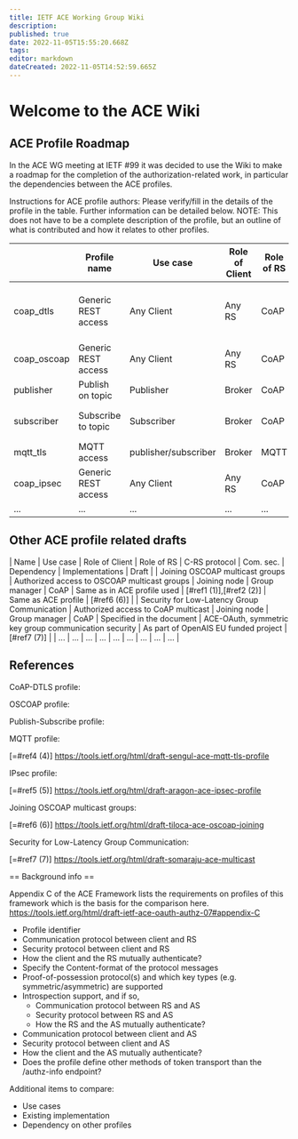 ```yaml
---
title: IETF ACE Working Group Wiki
description: 
published: true
date: 2022-11-05T15:55:20.668Z
tags: 
editor: markdown
dateCreated: 2022-11-05T14:52:59.665Z
---
```


# Welcome to the ACE Wiki

## ACE Profile Roadmap

In the ACE WG meeting at IETF #99 it was decided to use the Wiki to make a roadmap for the completion of the authorization-related work, in particular the dependencies between the ACE profiles. 

Instructions for ACE profile authors: Please verify/fill in the details of the profile in the table. Further information can be detailed below. NOTE: This does not have to be a complete description of the profile, but an outline of what is contributed and how it relates to other profiles.

|            | Profile name | Use case | Role of Client | Role of RS | C-RS protocol | Com. sec. | Dependency | Implementations | Drafts |
|------------|--------------|----------|----------------|------------|---------------|-----------|------------|-----------------|--------|
| coap_dtls | Generic REST access | Any Client | Any RS | CoAP | DTLS | - |[https://bitbucket.org/marco-tiloca-sics/ace-java RISE], [https://github.com/Com-AugustCellars/Oauth-Authz jimsch], [https://github.com/SEI-TTG/ace-client/wiki SEI-ACE] | [ref1][1] |
| coap_oscoap | Generic REST access | Any Client | Any RS | CoAP | OSCOAP| - | [https://bitbucket.org/marco-tiloca-sics/ace-java RISE], [https://github.com/Com-AugustCellars/Oauth-Authz jimsch] | [ref2][2] |
| publisher | Publish on topic | Publisher | Broker | CoAP | COSE | [ref1][1], [ref2][2] | - | [ref3][3] |
| subscriber |Subscribe to topic|Subscriber|Broker|CoAP|COSE| [#ref1](https://tools.ietf.org/html/draft-ietf-ace-dtls-authorize),[#ref2 (2)] | - |[#ref3 (3)]|
| mqtt_tls |MQTT access|publisher/subscriber|Broker|MQTT|TLS| | [https://github.com/nominetresearch/ace-mqtt-mosquitto Nominet] |[#ref4 (4)]|
| coap_ipsec |Generic REST access|Any Client|Any RS|CoAP|IPsec| - | [https://gitlab.com/ace-ipsec-profile/internet-draft/tree/master/contiki_zoul_ipsec/examples/ace-token-ike RISE] |[#ref5 (5)]|
|...|...|...|...|...|...| ... | ... |...|

## Other ACE profile related drafts

| Name | Use case | Role of Client | Role of RS | C-RS protocol | Com. sec. | Dependency | Implementations |  Draft  | 
| Joining OSCOAP multicast groups  | Authorized access to OSCOAP multicast groups | Joining node | Group manager | CoAP | Same as in ACE profile used |  [#ref1 (1)],[#ref2 (2)]  | Same as ACE profile | [#ref6 (6)]  | 
| Security for Low-Latency Group Communication  | Authorized access to CoAP multicast | Joining node | Group manager | CoAP | Specified in the document |  ACE-OAuth, symmetric key group communication security  | As part of OpenAIS EU funded project | [#ref7 (7)]  | 
 | ... | ... | ... | ... | ... | ... |  ...  |  ...  | ... | 

## References

CoAP-DTLS profile:

[1]: https://tools.ietf.org/html/draft-ietf-ace-dtls-authorize

OSCOAP profile:

[2]: https://tools.ietf.org/html/draft-seitz-ace-oscoap-profile

Publish-Subscribe profile:

[3]: https://tools.ietf.org/html/draft-palombini-ace-coap-pubsub-profile

MQTT profile:

[=#ref4 (4)] https://tools.ietf.org/html/draft-sengul-ace-mqtt-tls-profile

IPsec profile:

[=#ref5 (5)] https://tools.ietf.org/html/draft-aragon-ace-ipsec-profile

Joining OSCOAP multicast groups:

[=#ref6 (6)] https://tools.ietf.org/html/draft-tiloca-ace-oscoap-joining

Security for Low-Latency Group Communication:

[=#ref7 (7)] https://tools.ietf.org/html/draft-somaraju-ace-multicast

== Background info ==

Appendix C of the ACE Framework lists the requirements on profiles of this framework which is the basis for the comparison here.
https://tools.ietf.org/html/draft-ietf-ace-oauth-authz-07#appendix-C

* Profile identifier
* Communication protocol between client and RS 
* Security protocol between client and RS 
* How the client and the RS mutually authenticate?
* Specify the Content-format of the protocol messages 
* Proof-of-possession protocol(s) and which key types (e.g. symmetric/asymmetric) are supported 
* Introspection support, and if so,
   * Communication protocol between RS and AS 
   * Security protocol between RS and AS   
   * How the RS and the AS mutually authenticate?
* Communication protocol between client and AS 
* Security protocol between client and AS   
* How the client and the AS mutually authenticate?
* Does the profile define other methods of token transport than the /authz-info endpoint?

Additional items to compare:

* Use cases
* Existing implementation
* Dependency on other profiles



